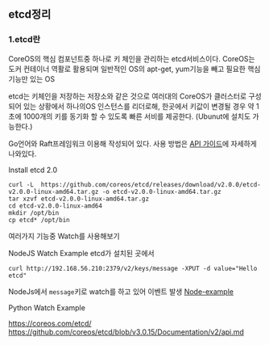 ## etcd정리
### 1.etcd란
CoreOS의 핵심 컴포넌트중 하나로 키 체인을 관리하는 etcd서비스이다.
CoreOS는 도커 컨테이너 역활로 활용되며 일반적인 OS의 apt-get, yum기능을 빼고 필요한 핵심 기능만 있는 OS

etcd는 키체인을 저장하는 저장소와 같은 것으로 여러대의 CoreOS가 클러스터로 구성되어 있는 상황에서 하나의OS 인스턴스를 리더로해, 한곳에서 키값이 변경될 경우 약 1초에 1000개의 키를 동기화 할 수 있도록 빠른 서비를 제공한다. (Ubunut에 설치도 가능한다.)

Go언어와 Raft프레임워크 이용해 작성되어 있다.
사용 방법은 [API 가이드](https://github.com/coreos/etcd/blob/v3.0.15/Documentation/v2/api.md)에 자세하게 나와있다.

Install etcd 2.0
```
curl -L  https://github.com/coreos/etcd/releases/download/v2.0.0/etcd-v2.0.0-linux-amd64.tar.gz -o etcd-v2.0.0-linux-amd64.tar.gz
tar xzvf etcd-v2.0.0-linux-amd64.tar.gz
cd etcd-v2.0.0-linux-amd64
mkdir /opt/bin
cp etcd* /opt/bin
```

여러가지 기능중 Watch를 사용해보기

NodeJS Watch Example
etcd가 설치된 곳에서
```
curl http://192.168.56.210:2379/v2/keys/message -XPUT -d value="Hello etcd"
```
NodeJs에서  `message`키로 watch를 하고 있어 이벤트 발생
[Node-example](https://github.com/namgunghyeon/etcd_example)


Python Watch Example


https://coreos.com/etcd/
https://github.com/coreos/etcd/blob/v3.0.15/Documentation/v2/api.md
